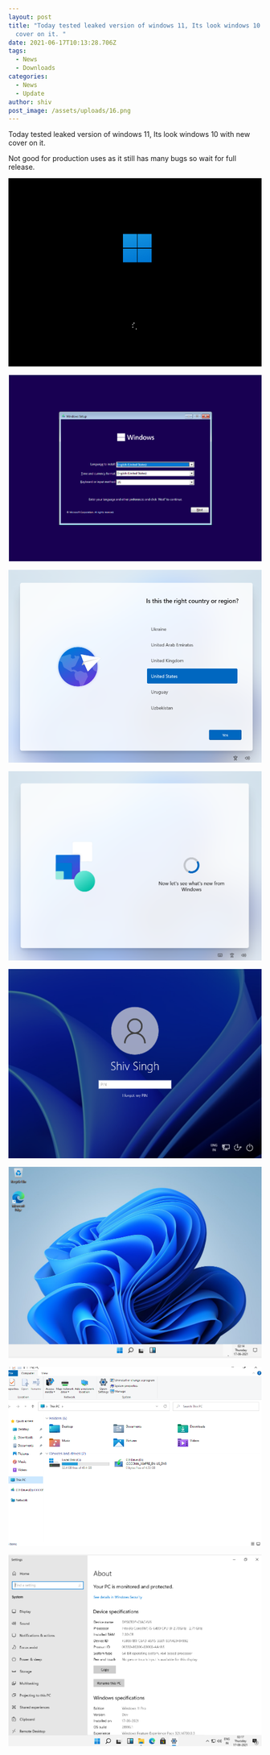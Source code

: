 ```yaml
---
layout: post
title: "Today tested leaked version of windows 11, Its look windows 10 with new
  cover on it. "
date: 2021-06-17T10:13:28.706Z
tags:
  - News
  - Downloads
categories:
  - News
  - Update
author: shiv
post_image: /assets/uploads/16.png
---
```

Today tested leaked version of windows 11, Its look windows 10 with new cover on it.

Not good for production uses as it still has many bugs so wait for full release.

![](/assets/uploads/1.png)

![](/assets/uploads/2.png)

![](/assets/uploads/5.png)

![](/assets/uploads/10.png)

![](/assets/uploads/11.png)

![](/assets/uploads/15.png)



![](/assets/uploads/18.png)

![](/assets/uploads/19.png)